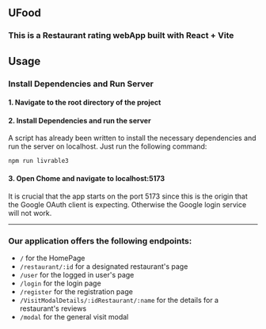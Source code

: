 UFood
---

### This is a Restaurant rating webApp built with React + Vite

## Usage
### Install Dependencies and Run Server

#### 1. Navigate to the root directory of the project
#### 2. Install Dependencies and run the server

A script has already been written to install the necessary dependencies and run the server on localhost.
Just run the following command:

`npm run livrable3`
#### 3. Open Chome and navigate to localhost:5173
It is crucial that the app starts on the port 5173 since this is the origin that the Google OAuth client is expecting. Otherwise the Google login service will not work.

---

### Our application offers the following endpoints: 

- `/` for the HomePage
- `/restaurant/:id` for a designated restaurant's page
- `/user` for the logged in user's page
- `/login` for the login page
- `/register` for the registration page
- `/VisitModalDetails/:idRestaurant/:name` for the details for a restaurant's reviews
- `/modal` for the general visit modal
